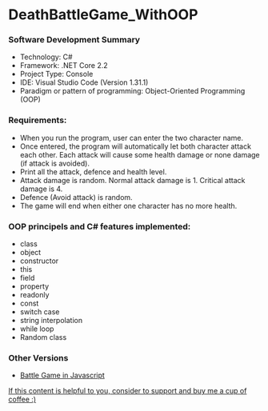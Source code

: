 # DeathBattleGame_WithOOP

### Software Development Summary
- Technology: C#
- Framework: .NET Core 2.2
- Project Type: Console
- IDE: Visual Studio Code (Version 1.31.1)
- Paradigm or pattern of programming: Object-Oriented Programming (OOP)

### Requirements:
- When you run the program, user can enter the two character name.
- Once entered, the program will automatically let both character attack each other. Each attack will cause some health damage or none damage (if attack is avoided).
- Print all the attack, defence and health level.
- Attack damage is random. Normal attack damage is 1. Critical attack damage is 4.
- Defence (Avoid attack) is random. 
- The game will end when either one character has no more health.

### OOP principels and C# features implemented:
- class
- object
- constructor
- this
- field
- property
- readonly 
- const
- switch case
- string interpolation
- while loop
- Random class

### Other Versions
- [Battle Game in Javascript](https://github.com/ngaisteve1/DeathBattleGameJS)

[If this content is helpful to you, consider to support and buy me a cup of coffee :) ](https://ko-fi.com/V7V2PN67)
